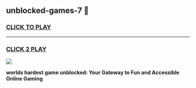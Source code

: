 
## unblocked-games-7 👋
<h3>
<a href="https://premium.freeplayer.one?title=unblocked-games-7&ref=14F">CLICK TO PLAY</a></h3>
<hr>

<h3>
<a href="https://premium.freeplayer.one?title=unblocked-games-7&ref=14F">CLICK 2 PLAY</a>
  
</h3>

<a href="https://premium.freeplayer.one?title=unblocked-games-7&ref=12F/"><img src="https://clearcache.store/games.png"></a>


**worlds hardest game unblocked: Your Gateway to Fun and Accessible Online Gaming**

